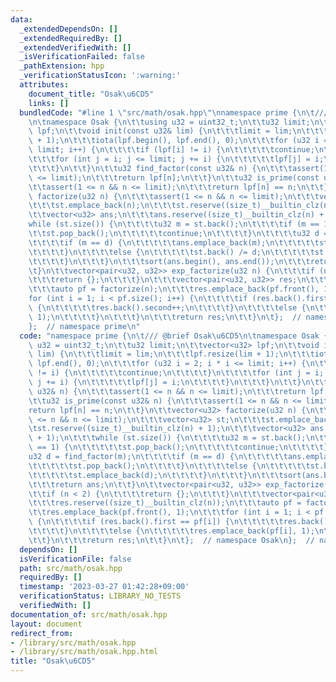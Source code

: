 ```yaml
---
data:
  _extendedDependsOn: []
  _extendedRequiredBy: []
  _extendedVerifiedWith: []
  _isVerificationFailed: false
  _pathExtension: hpp
  _verificationStatusIcon: ':warning:'
  attributes:
    document_title: "Osak\u6CD5"
    links: []
  bundledCode: "#line 1 \"src/math/osak.hpp\"\nnamespace prime {\n\t/// @brief Osak\u6CD5\
    \n\tnamespace Osak {\n\t\tusing u32 = uint32_t;\n\t\tu32 limit;\n\t\tvector<u32>\
    \ lpf;\n\t\tvoid init(const u32& lim) {\n\t\t\tlimit = lim;\n\t\t\tlpf.resize(lim\
    \ + 1);\n\t\t\tiota(lpf.begin(), lpf.end(), 0);\n\t\t\tfor (u32 i = 2; i * i <=\
    \ limit; i++) {\n\t\t\t\tif (lpf[i] != i) {\n\t\t\t\t\tcontinue;\n\t\t\t\t}\n\t\
    \t\t\tfor (int j = i; j <= limit; j += i) {\n\t\t\t\t\tlpf[j] = i;\n\t\t\t\t}\n\
    \t\t\t}\n\t\t}\n\t\tu32 find_factor(const u32& n) {\n\t\t\tassert(1 <= n && n\
    \ <= limit);\n\t\t\treturn lpf[n];\n\t\t}\n\t\tu32 is_prime(const u32& n) {\n\t\
    \t\tassert(1 <= n && n <= limit);\n\t\t\treturn lpf[n] == n;\n\t\t}\n\t\tvector<u32>\
    \ factorize(u32 n) {\n\t\t\tassert(1 <= n && n <= limit);\n\t\t\tvector<u32> st;\n\
    \t\t\tst.emplace_back(n);\n\t\t\tst.reserve((size_t)__builtin_clz(n) + 1);\n\t\
    \t\tvector<u32> ans;\n\t\t\tans.reserve((size_t)__builtin_clz(n) + 1);\n\t\t\t\
    while (st.size()) {\n\t\t\t\tu32 m = st.back();\n\t\t\t\tif (m == 1) {\n\t\t\t\
    \t\tst.pop_back();\n\t\t\t\t\tcontinue;\n\t\t\t\t}\n\t\t\t\tu32 d = find_factor(m);\n\
    \t\t\t\tif (m == d) {\n\t\t\t\t\tans.emplace_back(m);\n\t\t\t\t\tst.pop_back();\n\
    \t\t\t\t}\n\t\t\t\telse {\n\t\t\t\t\tst.back() /= d;\n\t\t\t\t\tst.emplace_back(d);\n\
    \t\t\t\t}\n\t\t\t}\n\t\t\tsort(ans.begin(), ans.end());\n\t\t\treturn ans;\n\t\
    \t}\n\t\tvector<pair<u32, u32>> exp_factorize(u32 n) {\n\t\t\tif (n < 2) {\n\t\
    \t\t\treturn {};\n\t\t\t}\n\t\t\tvector<pair<u32, u32>> res;\n\t\t\tres.reserve((size_t)__builtin_clz(n));\n\
    \t\t\tauto pf = factorize(n);\n\t\t\tres.emplace_back(pf.front(), 1);\n\t\t\t\
    for (int i = 1; i < pf.size(); i++) {\n\t\t\t\tif (res.back().first == pf[i])\
    \ {\n\t\t\t\t\tres.back().second++;\n\t\t\t\t}\n\t\t\t\telse {\n\t\t\t\t\tres.emplace_back(pf[i],\
    \ 1);\n\t\t\t\t}\n\t\t\t}\n\t\t\treturn res;\n\t\t}\n\t};  // namespace Osak\n\
    };  // namespace prime\n"
  code: "namespace prime {\n\t/// @brief Osak\u6CD5\n\tnamespace Osak {\n\t\tusing\
    \ u32 = uint32_t;\n\t\tu32 limit;\n\t\tvector<u32> lpf;\n\t\tvoid init(const u32&\
    \ lim) {\n\t\t\tlimit = lim;\n\t\t\tlpf.resize(lim + 1);\n\t\t\tiota(lpf.begin(),\
    \ lpf.end(), 0);\n\t\t\tfor (u32 i = 2; i * i <= limit; i++) {\n\t\t\t\tif (lpf[i]\
    \ != i) {\n\t\t\t\t\tcontinue;\n\t\t\t\t}\n\t\t\t\tfor (int j = i; j <= limit;\
    \ j += i) {\n\t\t\t\t\tlpf[j] = i;\n\t\t\t\t}\n\t\t\t}\n\t\t}\n\t\tu32 find_factor(const\
    \ u32& n) {\n\t\t\tassert(1 <= n && n <= limit);\n\t\t\treturn lpf[n];\n\t\t}\n\
    \t\tu32 is_prime(const u32& n) {\n\t\t\tassert(1 <= n && n <= limit);\n\t\t\t\
    return lpf[n] == n;\n\t\t}\n\t\tvector<u32> factorize(u32 n) {\n\t\t\tassert(1\
    \ <= n && n <= limit);\n\t\t\tvector<u32> st;\n\t\t\tst.emplace_back(n);\n\t\t\
    \tst.reserve((size_t)__builtin_clz(n) + 1);\n\t\t\tvector<u32> ans;\n\t\t\tans.reserve((size_t)__builtin_clz(n)\
    \ + 1);\n\t\t\twhile (st.size()) {\n\t\t\t\tu32 m = st.back();\n\t\t\t\tif (m\
    \ == 1) {\n\t\t\t\t\tst.pop_back();\n\t\t\t\t\tcontinue;\n\t\t\t\t}\n\t\t\t\t\
    u32 d = find_factor(m);\n\t\t\t\tif (m == d) {\n\t\t\t\t\tans.emplace_back(m);\n\
    \t\t\t\t\tst.pop_back();\n\t\t\t\t}\n\t\t\t\telse {\n\t\t\t\t\tst.back() /= d;\n\
    \t\t\t\t\tst.emplace_back(d);\n\t\t\t\t}\n\t\t\t}\n\t\t\tsort(ans.begin(), ans.end());\n\
    \t\t\treturn ans;\n\t\t}\n\t\tvector<pair<u32, u32>> exp_factorize(u32 n) {\n\t\
    \t\tif (n < 2) {\n\t\t\t\treturn {};\n\t\t\t}\n\t\t\tvector<pair<u32, u32>> res;\n\
    \t\t\tres.reserve((size_t)__builtin_clz(n));\n\t\t\tauto pf = factorize(n);\n\t\
    \t\tres.emplace_back(pf.front(), 1);\n\t\t\tfor (int i = 1; i < pf.size(); i++)\
    \ {\n\t\t\t\tif (res.back().first == pf[i]) {\n\t\t\t\t\tres.back().second++;\n\
    \t\t\t\t}\n\t\t\t\telse {\n\t\t\t\t\tres.emplace_back(pf[i], 1);\n\t\t\t\t}\n\t\
    \t\t}\n\t\t\treturn res;\n\t\t}\n\t};  // namespace Osak\n};  // namespace prime\n"
  dependsOn: []
  isVerificationFile: false
  path: src/math/osak.hpp
  requiredBy: []
  timestamp: '2023-03-27 01:42:28+09:00'
  verificationStatus: LIBRARY_NO_TESTS
  verifiedWith: []
documentation_of: src/math/osak.hpp
layout: document
redirect_from:
- /library/src/math/osak.hpp
- /library/src/math/osak.hpp.html
title: "Osak\u6CD5"
---
```

